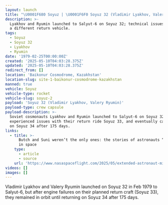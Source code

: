 ```yaml
---
layout: launch
title: "\U0001F680 Soyuz | \U0001F6F0 Soyuz 32 (Vladimir Lyakhov, Valery Ryumin)"
description: >-
  Lyakhov and Ryumin launched to Salyut-6 on Soyuz 32; technical issues required
  a different return vehicle.
tags:
  - Soyuz
  - Soyuz 32
  - Lyakhov
  - Ryumin
date: '1979-02-25T00:00:00Z'
created: '2025-05-10T04:03:28.375Z'
updated: '2025-05-10T04:03:28.375Z'
redirect_from: []
location: 'Baikonur Cosmodrome, Kazakhstan'
location-slug: site-1-baikonur-cosmodrome-kazakhstan
manned: true
vehicle: Soyuz
vehicle-type: rocket
vehicle-slug: soyuz-2
payload: 'Soyuz 32 (Vladimir Lyakhov, Valery Ryumin)'
payload-type: crew capsule
payload-description: >-
  Soviet cosmonauts Lyakhov and Ryumin launched to Salyut-6 on Soyuz 32,
  experienced issues with their return ride Soyuz 33, and eventually came home
  on Soyuz 34 after 175 days.
links:
  - title: >-
      Butch and Suni weren’t the only ones: the stories of astronauts “stranded”
      in space
    type:
      - article
      - source
    url: 'https://www.nasaspaceflight.com/2025/05/extended-astronaut-missions/'
videos: []
images: []
---
```

Vladimir Lyakhov and Valery Ryumin launched on Soyuz 32 in Feb 1979 to Salyut-6, but after engine failures on their planned return craft (Soyuz 33), they remained in orbit until returning on Soyuz 34 after 175 days.
